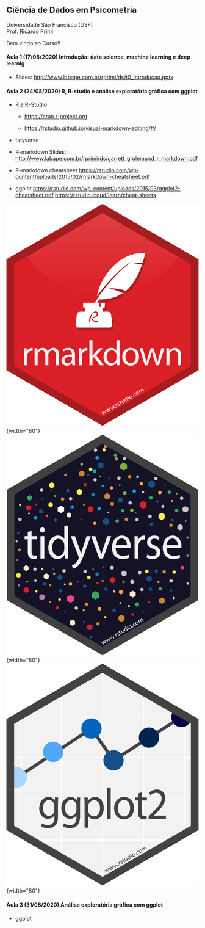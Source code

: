## Ciência de Dados em Psicometria

Universidade São Francisco (USF)\
Prof. Ricardo Primi

Bem vindo ao Curso!!

#### Aula 1 (17/08/2020) Introdução: data science, machine learning e deep learnig

-   Slides: <http://www.labape.com.br/rprimi/ds/t0_introducao.pptx>

#### Aula 2 (24/08/2020) R, R-studio e análise exploratória gráfica com ggplot

-   R e R-Studio

    -   <https://cran.r-project.org>

    -   <https://rstudio.github.io/visual-markdown-editing/#/>

-   tidyverse

-   R-markdown Slides: <http://www.labape.com.br/rprimi/ds/garrett_grolemund_r_markdown.pdf>

-   R-markdown cheatsheet <https://rstudio.com/wp-content/uploads/2015/02/rmarkdown-cheatsheet.pdf>

-   ggplot <https://rstudio.com/wp-content/uploads/2015/03/ggplot2-cheatsheet.pdf> <https://rstudio.cloud/learn/cheat-sheets>

![](imagens/rmarkdown.png){width="80"} ![](imagens/tidyverse.png){width="80"} ![](imagens/ggplot2.png){width="80"}


#### Aula 3 (31/08/2020) Análise exploratória gráfica com ggplot

-   ggplot
